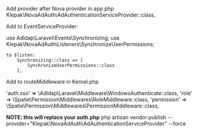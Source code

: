 Add provider after Nova provider in app.php
Klepak\NovaAdAuth\AdAuthenticationServiceProvider::class,

Add to EventServiceProvider:

use Adldap\Laravel\Events\Synchronizing;
use Klepak\NovaAdAuth\Listeners\SynchronizeUserPermissions;

    to $listen:
        Synchronizing::class => [
            SynchronizeUserPermissions::class
        ],


Add to routeMiddleware in Kernel.php

'auth.sso' => \Adldap\Laravel\Middleware\WindowsAuthenticate::class,
'role' => \Spatie\Permission\Middlewares\RoleMiddleware::class,
'permission' => \Spatie\Permission\Middlewares\PermissionMiddleware::class,

**NOTE: this will replace your auth.php**
php artisan vendor:publish --provider="Klepak\NovaAdAuth\AdAuthenticationServiceProvider" --force
